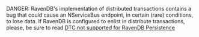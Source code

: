 DANGER: RavenDB's implementation of distributed transactions contains a bug that could cause an NServiceBus endpoint, in certain (rare) conditions, to lose data. If RavenDB is configured to enlist in distribute transactions, please, be sure to read [DTC not supported for RavenDB Persistence](/persistence/ravendb/dtc.md)
